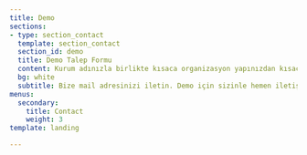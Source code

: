 ```yaml
---
title: Demo
sections:
- type: section_contact
  template: section_contact
  section_id: demo
  title: Demo Talep Formu
  content: Kurum adınızla birlikte kısaca organizasyon yapınızdan kısaca belirtiniz.
  bg: white
  subtitle: Bize mail adresinizi iletin. Demo için sizinle hemen iletişime geçelim.
menus:
  secondary:
    title: Contact
    weight: 3
template: landing

---
```

